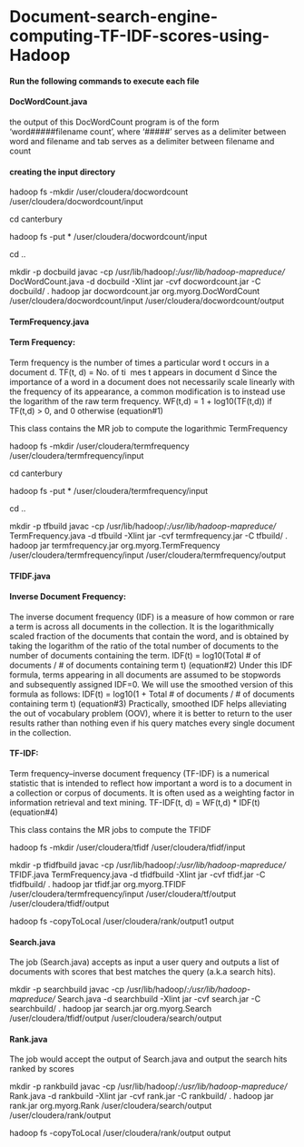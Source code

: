 # Document-search-engine-computing-TF-IDF-scores-using-Hadoop

#### Run the following commands to execute each file

#### DocWordCount.java

the output of this DocWordCount program
is of the form ‘word#####filename count​’, where ‘#####​’ serves as a
delimiter between word ​and filename ​and tab ​serves as a delimiter between
filename​ and count

#### creating the input directory
hadoop fs -mkdir /user/cloudera/docwordcount /user/cloudera/docwordcount/input

cd canterbury

hadoop fs -put * /user/cloudera/docwordcount/input

cd ..

mkdir -p docbuild
javac -cp /usr/lib/hadoop/*:/usr/lib/hadoop-mapreduce/* DocWordCount.java -d docbuild -Xlint
jar -cvf docwordcount.jar -C docbuild/ .
hadoop jar docwordcount.jar org.myorg.DocWordCount /user/cloudera/docwordcount/input /user/cloudera/docwordcount/output


#### TermFrequency.java

#### Term Frequency:
Term frequency is the number of times a particular word t occurs in a document d.
TF(t, d) = No. of ti ​ mes ​t appears in document ​d
Since the importance of a word in a document does not necessarily scale linearly with the
frequency of its appearance, a common modification is to instead use the logarithm of the
raw term frequency.
	WF(t,d) = 1 + log​10​(TF(t,d)) if TF(t,d) > 0, and 0 otherwise (equation#1)

This class contains the MR job to compute the logarithmic TermFrequency 

hadoop fs -mkdir /user/cloudera/termfrequency /user/cloudera/termfrequency/input

cd canterbury

hadoop fs -put * /user/cloudera/termfrequency/input

cd ..

mkdir -p tfbuild
javac -cp /usr/lib/hadoop/*:/usr/lib/hadoop-mapreduce/* TermFrequency.java -d tfbuild -Xlint
jar -cvf termfrequency.jar -C tfbuild/ .
hadoop jar termfrequency.jar org.myorg.TermFrequency /user/cloudera/termfrequency/input /user/cloudera/termfrequency/output


#### TFIDF.java

#### Inverse Document Frequency:
The inverse document frequency (IDF) is a measure of how common or rare a term is
across all documents in the collection. It is the logarithmically scaled fraction of the
documents that contain the word, and is obtained by taking the logarithm of the ratio of
the total number of documents to the number of documents containing the term.
	IDF(t) = log​10​(Total # of documents / # of documents containing term t) (equation#2)
Under this IDF formula, terms appearing in all documents are assumed to be stopwords and
subsequently assigned IDF=0. We will use the smoothed version of this formula as follows:
	IDF(t) = log​10​(1 + Total # of documents / # of documents containing term t) (equation#3)
Practically, smoothed IDF helps alleviating the out of vocabulary problem (OOV), where it is
better to return to the user results rather than nothing even if his query matches every single
document in the collection.


#### TF-IDF:
Term frequency–inverse document frequency (TF-IDF) is a numerical statistic that is
intended to reflect how important a word is to a document in a collection or corpus of
documents. It is often used as a weighting factor in information retrieval and text mining.
	TF-IDF(t, d) = WF(t,d) * IDF(t) (equation#4)
	
This class contains the MR jobs to compute the TFIDF

hadoop fs -mkdir /user/cloudera/tfidf /user/cloudera/tfidf/input

mkdir -p tfidfbuild
javac -cp /usr/lib/hadoop/*:/usr/lib/hadoop-mapreduce/* TFIDF.java TermFrequency.java -d tfidfbuild -Xlint
jar -cvf tfidf.jar -C tfidfbuild/ .
hadoop jar tfidf.jar org.myorg.TFIDF /user/cloudera/termfrequency/input /user/cloudera/tf/output /user/cloudera/tfidf/output

hadoop fs -copyToLocal /user/cloudera/rank/output1 output

#### Search.java

The job (Search.java) accepts as input a user query and outputs a
list of documents with scores that best matches the query (a.k.a search hits​).

mkdir -p searchbuild
javac -cp /usr/lib/hadoop/*:/usr/lib/hadoop-mapreduce/* Search.java -d searchbuild -Xlint
jar -cvf search.jar -C searchbuild/ .
hadoop jar search.jar org.myorg.Search /user/cloudera/tfidf/output /user/cloudera/search/output

#### Rank.java

The job would accept the output of Search.java and output the search hits ranked by
scores

mkdir -p rankbuild
javac -cp /usr/lib/hadoop/*:/usr/lib/hadoop-mapreduce/* Rank.java -d rankbuild -Xlint
jar -cvf rank.jar -C rankbuild/ .
hadoop jar rank.jar org.myorg.Rank /user/cloudera/search/output /user/cloudera/rank/output

hadoop fs -copyToLocal /user/cloudera/rank/output output








